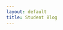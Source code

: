 ```yaml
---
layout: default
title: Student Blog
---
```

<script>
// Math Quiz Program
// Define the questions and correct answers
var questions = ["What is 2 + 2?", "What is 3 * 4?", "What is 10 - 5?"];
var answers = [4, 12, 5];
// Initialize score
var score = 0;
// Loop through each question and ask the user
for (var i = 0; i < questions.length; i++) {
    console.log("Question " + (i+1));
    console.log(questions[i]);
    var user_answer = parseInt(prompt("Your answer: "));
    
    // Check if the answer is correct
    if (user_answer === answers[i]) {
        console.log("Correct!");
        score++;
    } else {
        console.log("Incorrect!");
    }
    console.log("");
}

// Display final score
console.log("Quiz complete!");
console.log("Your score: " + score + " out of " + questions.length);
</script>